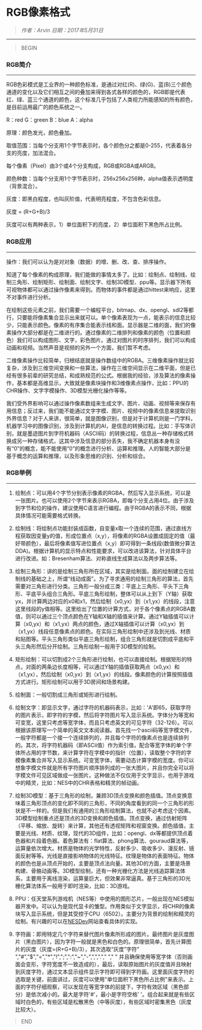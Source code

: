 
# RGB像素格式

> *作者：Arvin 日期：2017年5月31日*

---------------------------------

>BEGIN

### RGB简介
------------------------------

RGB色彩模式是工业界的一种颜色标准，是通过对红(R)、绿(G)、蓝(B)三个颜色通道的变化以及它们相互之间的叠加来得到各式各样的颜色的，RGB即是代表红、绿、蓝三个通道的颜色，这个标准几乎包括了人类视力所能感知的所有颜色，是目前运用最广的颜色系统之一。

R：red G：green B：blue A：alpha

原理：颜色发光，颜色叠加。

取值范围：当每个分支用1个字节表示时，各个颜色分之都是0-255，代表着各分支的亮度，加法混合。

每个像素（Pixel）由3个或4个分支构成，RGB或RGBA或ARGB。

颜色种数：当每个分支用1个字节表示时，256x256x256种，alpha值表示透明度（背景混合）。

灰度：即黑白程度，也叫灰阶值，代表明亮程度，不包含色彩信息。

灰度 = (R+G+B)/3

灰度可以有两种表示，1）单位面积下的亮度，2）单位面积下黑色所占比例。

### RGB应用
-----------------------------------

操作：我们可以认为是对对象（数据）的增、删、改、查、排序操作。

知道了每个像素的构成原理，我们能做的事情太多了。比如：绘制点、绘制线、绘制三角形、绘制矩形、绘制面、绘制文字、绘制3D模型、ppu等。显示器下所有可视物体都可以通过操作像素来得到。而物体的事件都是通过hittest来响应，这里不对事件进行分析。

在绘制这些元素之前，我们需要一个编程平台，bitmap、dx、opengl、sdl2等都行，只要能将像素集合显示出来就可以。单个像素表现为一点，能表示的信息比较少，只能表示颜色。像素的有序集合能表示线和面。显示器是二维的面，我们的像素操作大部分都是在二维进行的。通过像素的二维排列和像素的颜色（位置和颜色）我们可以构成图形、文字，彩色图片。通过对图片的时序排列，我们可以构成动画和视频。当然声音是视频的另外一个方面，我们暂不考虑。

二维像素操作比较简单，归根结底就是操作数组中的RGBA。三维像素操作就比较复杂，涉及到三维空间变换和一些算法，操作在三维空间显示在二维平面，但是已经有很多前辈的研究总结，和成熟规范的公式。根据我的经验，涉及算法的像素操作，基本都是高维显示，大致就是像素块操作和3维像素点操作，比如：PPU的CHR操作、文字字模操作、3D模型光栅化操作等等。

我们受外界影响可以通过操作像素数组来生成文字、图片、动画、视频等来保存有用信息；反过来，我们能不能通过文字字模、图片、视频中的像素信息来提取识别外界信息？对于人来讲，很简单，就是图像识别，但是对于计算机则是一门学科，机器学习中的图像识别，涉及到计算机的AI，是信息的转换过程。比如：手写体识别，就是墨迹图片到字符机器码（ASCII码）的转换过程，信息丛一种存储格式转换成另一种存储格式，这其中涉及信息的部分丢失，我不确定机器本身有没有“0”的概念，能不能使用“0”的概念进行分析、运算和推理。人的智能大部分是基于概念的运算和推理，以及形象思维的识别、分析和综合。

### RGB举例
-----------------------------------

1. 绘制点：可以用4个字节分别表示像素的RGBA，然后写入显示系统，可以是一张图片。也可以使用2个字节来表示RGBA，即每个分支占用4位。由于涉及到字节和位的操作，建议使用C语言进行编程。由于RGBA的表示不同，根据具体情况可能需要格式转换。

2. 绘制线：将绘制点功能封装成函数，自变量x取一个连续的范围，通过直线方程获取因变量y的值，形成位置点（x,y），将像素的RGBA设置成固定的值（最好带颜色），最后将像素值写进位置点（x,y）即可得到一条线段(数值微分算法DDA)。根据计算机的显示特点和性能要求，可以改进该算法，针对具体平台进行改进。如：Bresenham算法、对称直线生成算法以及两步算法等。

3. 绘制三角形：讲的是绘制三角形所在区域，其实是绘制面。面的绘制建立在绘制线的基础之上，所谓“线动成面”。为了寻求通用的绘制三角形的算法，首先需要对三角形进行分类。三角形一般分成三类：平底上三角形、平头下三角形、平底平头组合三角形。平底三角形绘制，整体可以从上到下（Y轴）获取yx，并计算两边对应的x0和x1，然后绘制（x0,yx）到（x1,yx）的线段，注意这里线段的y值相等。这里给出了位置的计算方式，对于各个像素点的RGBA数值，则可以通过三个顶点颜色在Y轴和X轴的插值来计算。通过Y轴插值可以计算（x0,yx）和（x1,yx）两点的颜色，通过X轴插值可以计算（x0,yx）到（x1,yx）线段任意像素点的颜色。在实际三角形绘制中还涉及到光线、材质和贴图等。平头三角形类似平底三角形绘制，组合三角形就是切割成平底和平头三角形然后分开绘制。三角形绘制一般用于3D模型的绘制。

4. 矩形绘制：可以切割成2个三角形进行绘制，也可以直接绘制。根据矩形的特点，对面的两条边长度相等，可以通过Y轴的插值获取两点（x0,yx）和（x1,yx），然后绘制（x0,yx）到（x1,yx）的线段。像素颜色的计算按照插值方式进行。矩形绘制可以用于3D房间和场景构建。

5. 绘制面：一般切割成三角形或矩形进行绘制。

6. 绘制文字：即显示文字，通过字符的机器码表示，比如：'A'即65，获取字符的图片表示，即字符的字模，然后将字符图片写入显示系统。字体分为等宽和可变宽，这里只考虑等宽字体，而且只考虑英文的可见字符（32-126）。可以根据该原理写一个简单的英文文本阅读器。首先找一个ascii码等宽字模文件，一般字符都是一个接一个连续排列的，并且每个字符的像素点也是连续排列的。其次，将字符机器码（即ASCii值）作为索引值，配合等宽字体的单个字体所占用的字节数，来计算字符在字模中的指针（位置），读取整个字符的字模像素集合并写入显示系统。可变宽字体，需要动态计算字模的宽度。你可以想象字模文件就是所有字符图片顺序排列成的一张大图片，并且你完全可以将字模文件可见区域做成一张图片。这种做法不仅仅用于文字显示，也用于游戏中的精灵，比如：NES中的CHR表格和精灵的帧动画。

7. 绘制3D模型：基于三角形的绘制，兼顾3D顶点变换和颜色插值。顶点变换意味着三角形顶点的变化即不同的三角形，不同的角度看到的同一个三角形的形状是不一样的。但是我们有通用的三角形绘制算法，也就不必考虑这个因素。3D模型绘制重点还是顶点的3D变换和颜色插值。顶点变换，通过仿射矩阵（平移、缩放、旋转）来计算，其他还有透视矩阵和视窗变换。颜色插值，主要是光线、材质、纹理，现代的3D组件，比如：opengl、dx等都提供顶点着色器和片段着色器。着色算法有：flat算法、phong算法、gouraud算法等，运算量依次增大。材质是物体的光学特性，反射多少、吸收多少、漫反射、镜面反射等等。光线是直接影响物体的光线特征。纹理是物体的表面特征。物体的颜色也是从顶点开始的，主要是顶点法向量。其他3D的方面，主要是场景构建、骨骼动画等。3D模型绘制，还有一种光栅化方法是光线追踪算法体系，主要用于离线渲染，运算量巨大，但效果非常逼真。基于三角形的3D光栅化算法体系一般用于即时渲染，比如：3D游戏。

8. PPU：任天堂系列游戏机（NES等）中使用的图形芯片，一般出现在NES模拟器开发中。可以认为是现代显卡的雏型。作用类似于文字显示，将CHR的像素块写入显示系统，但是其受控于CPU（6502）。主要分为背景的绘制和精灵的绘制。有兴趣的可以在[NESDev](http://wiki.nesdev.com)网站查看具体的实现。

9. 字符画：即用特定几个字符来替代图片像素所形成的图片。最终图片是灰度图片（黑白图片），因为字符一般就是黑色和白色的。原理很简单，首先计算图片的灰度（灰度=(R+G+B)/3），其次选取“灰度”字符"  ","#","$","=","*","!",";",":","~","-",",","."," "," " 并且确保使用等宽字体（否则画面会变形，字符宽度不一致造成的），最后，读取原始图片的灰度值并且映射到灰度字符，通过文本显示组件显示字符即可得到字符画。这里面灰度字符的选取是关键，前面讲过，灰度可以使用"单位面积下黑色所占比例"来表示。上面的字符仔细观察，可以发现在等宽字体的前提下，字符有效区域（黑色部分）是依次减小的。最大是字符'#'，最小是字符空格' '。组合起来就是有些区域时白色的，有些区域是松散黑色（中等灰度），有些区域时密集黑色（灰度比较大）。

>END

